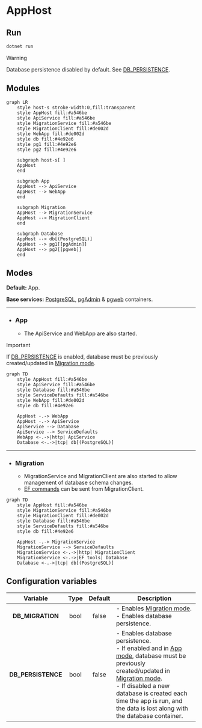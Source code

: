 # AppHost

## Run

```bash
dotnet run
```

> [!WARNING]
> Database persistence disabled by default. See [DB_PERSISTENCE](#configuration-variables).

## Modules

```mermaid
graph LR
    style host-s stroke-width:0,fill:transparent
    style AppHost fill:#a546be
    style ApiService fill:#a546be
    style MigrationService fill:#a546be
    style MigrationClient fill:#de002d
    style WebApp fill:#de002d
    style db fill:#4e92e6
    style pg1 fill:#4e92e6
    style pg2 fill:#4e92e6

    subgraph host-s[ ]
    AppHost
    end

    subgraph App
    AppHost --> ApiService
    AppHost --> WebApp
    end

    subgraph Migration
    AppHost --> MigrationService
    AppHost --> MigrationClient
    end

    subgraph Database
    AppHost --> db[(PostgreSQL)]
    AppHost --> pg1[[pgAdmin]]
    AppHost --> pg2[[pgweb]]
    end
```

## Modes

**Default:** App.

**Base services:** [PostgreSQL](https://www.postgresql.org/), [pgAdmin](https://www.pgadmin.org/) & [pgweb](https://sosedoff.github.io/pgweb/) containers.

---

- ### App

  - The ApiService and WebApp are also started.

&#32;

> [!IMPORTANT]
> If [DB_PERSISTENCE](#configuration-variables) is enabled, database must be previously created/updated in [Migration mode](#migration).

```mermaid
graph TD
    style AppHost fill:#a546be
    style ApiService fill:#a546be
    style Database fill:#a546be
    style ServiceDefaults fill:#a546be
    style WebApp fill:#de002d
    style db fill:#4e92e6

    AppHost -.-> WebApp
    AppHost -.-> ApiService
    ApiService --> Database
    ApiService --> ServiceDefaults
    WebApp <-.->|http| ApiService
    Database <-.->|tcp| db[(PostgreSQL)]
```

---

- ### Migration

  - MigrationService and MigrationClient are also started to allow management of database schema changes.
  - [EF commands](https://learn.microsoft.com/en-us/ef/core/managing-schemas/migrations/?source=recommendations&tabs=dotnet-core-cli) can be sent from MigrationClient.

```mermaid
graph TD
    style AppHost fill:#a546be
    style MigrationService fill:#a546be
    style MigrationClient fill:#de002d
    style Database fill:#a546be
    style ServiceDefaults fill:#a546be
    style db fill:#4e92e6

    AppHost -.-> MigrationService
    MigrationService --> ServiceDefaults
    MigrationService <-.->|http| MigrationClient
    MigrationService <-.->|EF tools| Database
    Database <-.->|tcp| db[(PostgreSQL)]
```

## Configuration variables

| Variable           | Type  | Default | Description |
|:------------------:|:-----:|:-------:|-------------|
| **DB_MIGRATION**   | bool  | false   | - Enables [Migration mode](#migration).<br> - Enables database persistence. |
| **DB_PERSISTENCE** | bool  | false   | - Enables database persistence.<br> - If enabled and in [App mode](#app), database must be previously created/updated in [Migration mode](#migration).<br> - If disabled a new database is created each time the app is run, and the data is lost along with the database container. |
